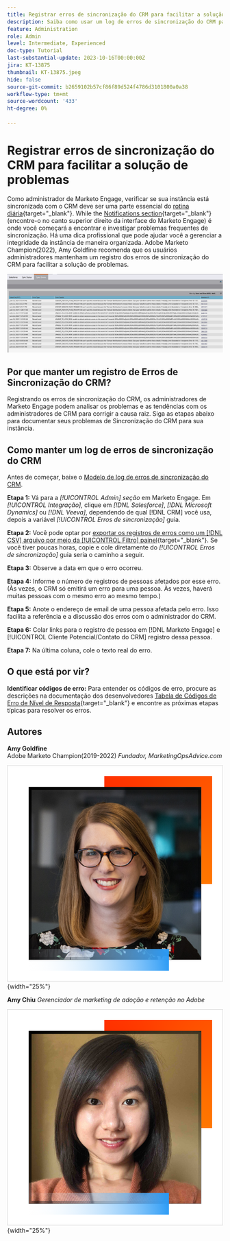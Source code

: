 ```yaml
---
title: Registrar erros de sincronização do CRM para facilitar a solução de problemas
description: Saiba como usar um log de erros de sincronização do CRM para investigar problemas de sincronização do CRM e mantê-lo em execução sem problemas.
feature: Administration
role: Admin
level: Intermediate, Experienced
doc-type: Tutorial
last-substantial-update: 2023-10-16T00:00:00Z
jira: KT-13875
thumbnail: KT-13875.jpeg
hide: false
source-git-commit: b2659102b57cf86f89d524f4786d3101800a0a38
workflow-type: tm+mt
source-wordcount: '433'
ht-degree: 0%

---
```



# Registrar erros de sincronização do CRM para facilitar a solução de problemas

Como administrador de Marketo Engage, verificar se sua instância está sincronizada com o CRM deve ser uma parte essencial do [rotina diária](https://nation.marketo.com/t5/champion-program-blogs/my-marketo-morning-routine-tips-for-driving-marketing-operation/ba-p/247508){target="_blank"}. While the [Notifications section](https://experienceleague.adobe.com/docs/marketo/using/product-docs/core-marketo-concepts/miscellaneous/notification-types.html){target="_blank"} (encontre-o no canto superior direito da interface do Marketo Engage) é onde você começará a encontrar e investigar problemas frequentes de sincronização. Há uma dica profissional que pode ajudar você a gerenciar a integridade da instância de maneira organizada.  Adobe Marketo Champion(2022), Amy Goldfine recomenda que os usuários administradores mantenham um registro dos erros de sincronização do CRM para facilitar a solução de problemas.

![Captura de tela da guia Erros de sincronização](/help/tutorial-inherited-instance/_assets/Marketo_Engage_Admin_Salesforce_Sync_Errors_Tab.png)

## Por que manter um registro de Erros de Sincronização do CRM?

Registrando os erros de sincronização do CRM, os administradores de Marketo Engage podem analisar os problemas e as tendências com os administradores de CRM para corrigir a causa raiz. Siga as etapas abaixo para documentar seus problemas de Sincronização do CRM para sua instância.

## Como manter um log de erros de sincronização do CRM

Antes de começar, baixe o [Modelo de log de erros de sincronização do CRM](/help/tutorial-inherited-instance/_assets/downloads/Adobe-Marketo-Engage_CRM-Sync-Error-Log-Template.xlsx).

**Etapa 1:** Vá para a *[!UICONTROL Admin] seção* em Marketo Engage. Em *[!UICONTROL Integração]*, clique em *[!DNL Salesforce]*, *[!DNL Microsoft Dynamics]* ou *[!DNL Veeva]*, dependendo de qual [!DNL CRM] você usa, depois a variável *[!UICONTROL Erros de sincronização]* guia.

**Etapa 2:** Você pode optar por [exportar os registros de erros como um [!DNL CSV] arquivo por meio da [!UICONTROL Filtro] painel](https://experienceleague.adobe.com/docs/marketo/using/product-docs/crm-sync/salesforce-sync/salesforce-sync-errors.html#filter-sync-errors){target="_blank"}. Se você tiver poucas horas, copie e cole diretamente do *[!UICONTROL Erros de sincronização]* guia seria o caminho a seguir.

**Etapa 3:** Observe a data em que o erro ocorreu.

**Etapa 4:** Informe o número de registros de pessoas afetados por esse erro. (Às vezes, o CRM só emitirá um erro para uma pessoa. Às vezes, haverá muitas pessoas com o mesmo erro ao mesmo tempo.)

**Etapa 5:** Anote o endereço de email de uma pessoa afetada pelo erro. Isso facilita a referência e a discussão dos erros com o administrador do CRM.

**Etapa 6:** Colar links para o registro de pessoa em [!DNL Marketo Engage] e [!UICONTROL Cliente Potencial/Contato do CRM] registro dessa pessoa.

**Etapa 7:** Na última coluna, cole o texto real do erro.

## O que está por vir?

**Identificar códigos de erro:** Para entender os códigos de erro, procure as descrições na documentação dos desenvolvedores [Tabela de Códigos de Erro de Nível de Resposta](https://developers.marketo.com/rest-api/error-codes/#response_level_error_codes){target="_blank"} e encontre as próximas etapas típicas para resolver os erros.

## Autores

**Amy Goldfine**\
Adobe Marketo Champion(2019-2022)
*Fundador, MarketingOpsAdvice.com*

![Amy Goldfine](/help/tutorial-inherited-instance/_assets/authors/Customer_Author_Amy_Goldfine.png){width="25%"}

**Amy Chiu**
*Gerenciador de marketing de adoção e retenção no Adobe*

![Amy Chiu](/help/tutorial-inherited-instance/_assets/authors/Adobe_Author_Amy_Chiu.png){width="25%"}

